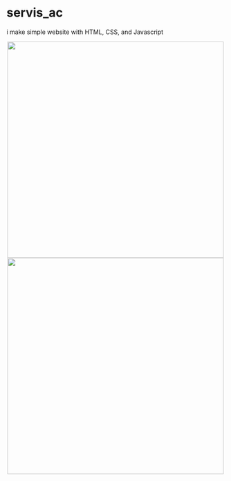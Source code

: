 # servis_ac

i make simple website with HTML, CSS, and Javascript


<p align = "center">
<img src="https://user-images.githubusercontent.com/75481979/185409532-28d507bb-2178-46ec-8ab3-fefcbad8975b.png" width="500">
<img src="https://user-images.githubusercontent.com/75481979/185409568-1d82ac37-f209-4621-87ef-4a3ffa89843b.png" width="500">
